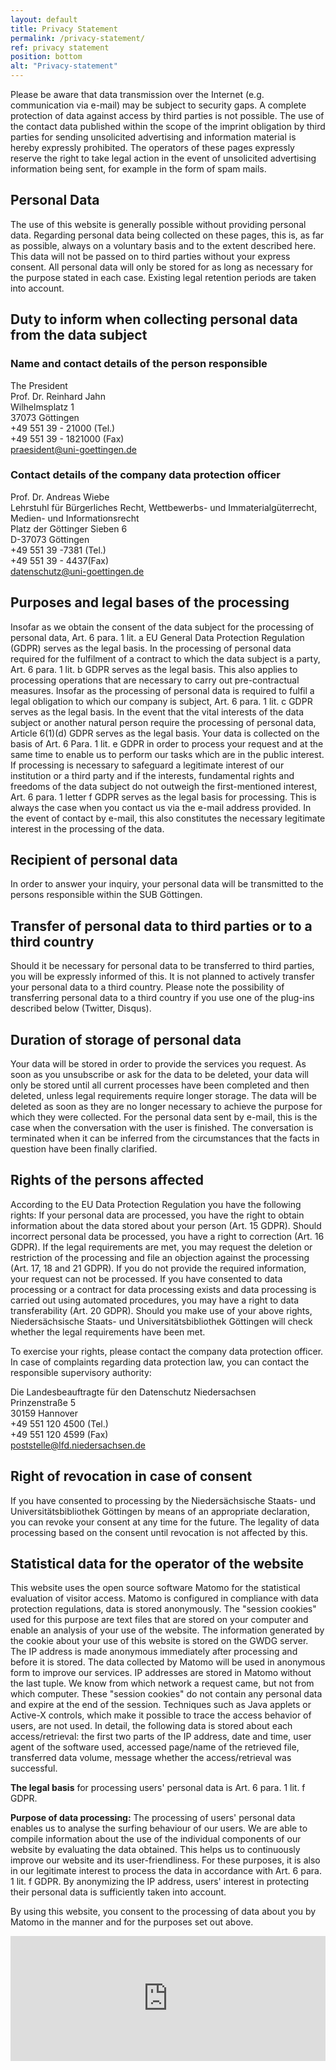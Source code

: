 ```yaml
---
layout: default
title: Privacy Statement
permalink: /privacy-statement/
ref: privacy statement
position: bottom
alt: "Privacy-statement"
---
```

<!-- Start editing content here -->
Please be aware that data transmission over the Internet (e.g. communication via e-mail) may be subject to security gaps. A complete protection of data against access by third parties is not possible. The use of the contact data published within the scope of the imprint obligation by third parties for sending unsolicited advertising and information material is hereby expressly prohibited. The operators of these pages expressly reserve the right to take legal action in the event of unsolicited advertising information being sent, for example in the form of spam mails.

## Personal Data

The use of this website is generally possible without providing personal data. Regarding personal data being collected on these pages, this is, as far as possible, always on a voluntary basis and to the extent described here. This data will not be passed on to third parties without your express consent. All personal data will only be stored for as long as necessary for the purpose stated in each case. Existing legal retention periods are taken into account.

## Duty to inform when collecting personal data from the data subject

### Name and contact details of the person responsible

The President  
Prof. Dr. Reinhard Jahn  
Wilhelmsplatz 1  
37073 Göttingen  
+49 551 39 - 21000 (Tel.)  
+49 551 39 - 1821000 (Fax)  
praesident@uni-goettingen.de  

### Contact details of the company data protection officer

Prof. Dr. Andreas Wiebe  
Lehrstuhl für Bürgerliches Recht, Wettbewerbs- und Immaterialgüterrecht,  
Medien- und Informationsrecht  
Platz der Göttinger Sieben 6  
D-37073 Göttingen  
+49 551 39 -7381 (Tel.)  
+49 551 39 - 4437(Fax)  
datenschutz@uni-goettingen.de  

## Purposes and legal bases of the processing

Insofar as we obtain the consent of the data subject for the processing of personal data, Art. 6 para. 1 lit. a EU General Data Protection Regulation (GDPR) serves as the legal basis. In the processing of personal data required for the fulfilment of a contract to which the data subject is a party, Art. 6 para. 1 lit. b GDPR serves as the legal basis. This also applies to processing operations that are necessary to carry out pre-contractual measures. Insofar as the processing of personal data is required to fulfil a legal obligation to which our company is subject, Art. 6 para. 1 lit. c GDPR serves as the legal basis. In the event that the vital interests of the data subject or another natural person require the processing of personal data, Article 6(1)(d) GDPR serves as the legal basis. Your data is collected on the basis of Art. 6 Para. 1 lit. e GDPR in order to process your request and at the same time to enable us to perform our tasks which are in the public interest. If processing is necessary to safeguard a legitimate interest of our institution or a third party and if the interests, fundamental rights and freedoms of the data subject do not outweigh the first-mentioned interest, Art. 6 para. 1 letter f GDPR serves as the legal basis for processing. This is always the case when you contact us via the e-mail address provided. In the event of contact by e-mail, this also constitutes the necessary legitimate interest in the processing of the data.

## Recipient of personal data

In order to answer your inquiry, your personal data will be transmitted to the persons responsible within the SUB Göttingen.

## Transfer of personal data to third parties or to a third country

Should it be necessary for personal data to be transferred to third parties, you will be expressly informed of this. It is not planned to actively transfer your personal data to a third country. Please note the possibility of transferring personal data to a third country if you use one of the plug-ins described below (Twitter, Disqus).

## Duration of storage of personal data

Your data will be stored in order to provide the services you request. As soon as you unsubscribe or ask for the data to be deleted, your data will only be stored until all current processes have been completed and then deleted, unless legal requirements require longer storage. The data will be deleted as soon as they are no longer necessary to achieve the purpose for which they were collected. For the personal data sent by e-mail, this is the case when the conversation with the user is finished. The conversation is terminated when it can be inferred from the circumstances that the facts in question have been finally clarified.

## Rights of the persons affected

According to the EU Data Protection Regulation you have the following rights: If your personal data are processed, you have the right to obtain information about the data stored about your person (Art. 15 GDPR). Should incorrect personal data be processed, you have a right to correction (Art. 16 GDPR). If the legal requirements are met, you may request the deletion or restriction of the processing and file an objection against the processing (Art. 17, 18 and 21 GDPR). If you do not provide the required information, your request can not be processed. If you have consented to data processing or a contract for data processing exists and data processing is carried out using automated procedures, you may have a right to data transferability (Art. 20 GDPR). Should you make use of your above rights, Niedersächsische Staats- und Universitätsbibliothek Göttingen will check whether the legal requirements have been met.

To exercise your rights, please contact the company data protection officer. In case of complaints regarding data protection law, you can contact the responsible supervisory authority:

Die Landesbeauftragte für den Datenschutz Niedersachsen  
Prinzenstraße 5  
30159 Hannover  
+49 551 120 4500 (Tel.)  
+49 551 120 4599 (Fax)  
poststelle@lfd.niedersachsen.de  

## Right of revocation in case of consent

If you have consented to processing by the Niedersächsische Staats- und Universitätsbibliothek Göttingen by means of an appropriate declaration, you can revoke your consent at any time for the future. The legality of data processing based on the consent until revocation is not affected by this.

## Statistical data for the operator of the website

This website uses the open source software Matomo for the statistical evaluation of visitor access. Matomo is configured in compliance with data protection regulations, data is stored anonymously. The "session cookies" used for this purpose are text files that are stored on your computer and enable an analysis of your use of the website. The information generated by the cookie about your use of this website is stored on the GWDG server. The IP address is made anonymous immediately after processing and before it is stored. The data collected by Matomo will be used in anonymous form to improve our services. IP addresses are stored in Matomo without the last tuple. We know from which network a request came, but not from which computer. These "session cookies" do not contain any personal data and expire at the end of the session. Techniques such as Java applets or Active-X controls, which make it possible to trace the access behavior of users, are not used. In detail, the following data is stored about each access/retrieval: the first two parts of the IP address, date and time, user agent of the software used, accessed page/name of the retrieved file, transferred data volume, message whether the access/retrieval was successful.

**The legal basis** for processing users' personal data is Art. 6 para. 1 lit. f GDPR.

**Purpose of data processing:** The processing of users' personal data enables us to analyse the surfing behaviour of our users. We are able to compile information about the use of the individual components of our website by evaluating the data obtained. This helps us to continuously improve our website and its user-friendliness. For these purposes, it is also in our legitimate interest to process the data in accordance with Art. 6 para. 1 lit. f GDPR. By anonymizing the IP address, users' interest in protecting their personal data is sufficiently taken into account.

By using this website, you consent to the processing of data about you by Matomo in the manner and for the purposes set out above.

<iframe style="border: 0; height: 200px; width: 100%;" src="https://matomo.gwdg.de/index.php?module=CoreAdminHome&action=optOut&language=de"></iframe>

<!-- Stop editing content here -->
<!-- Start editing content here -->
